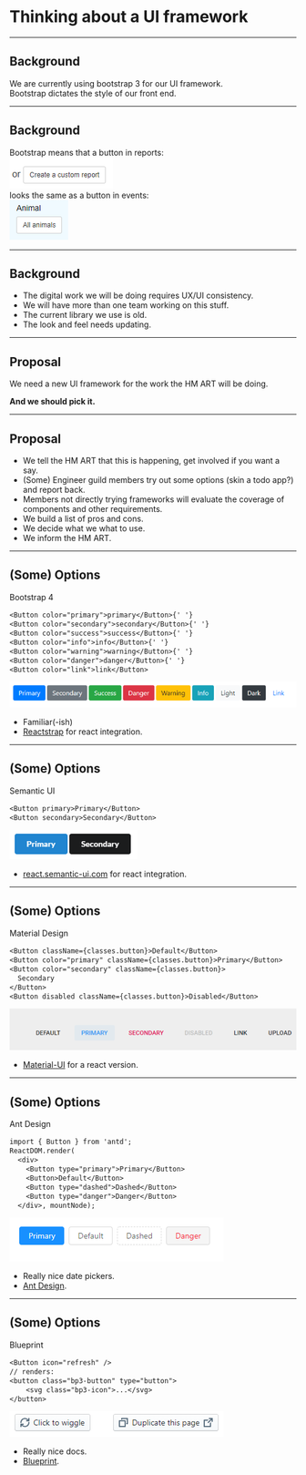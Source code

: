 # Thinking about a UI framework

---

## Background

We are currently using bootstrap 3 for our UI framework.  
Bootstrap dictates the style of our front end.

---

## Background

Bootstrap means that a button in reports:  
![A button in reports](./slides/images/reports_button.png)  
looks the same as a button in events:  
![A button in events](./slides/images/events_button.png)  

---

## Background

* The digital work we will be doing requires UX/UI consistency.
* We will have more than one team working on this stuff.
* The current library we use is old.
* The look and feel needs updating.

---

## Proposal

We need a new UI framework for the work the HM ART will be doing.
**<p class="fragment">And we should pick it.</p>**

---

## Proposal
<ul>
<li class="fragment">We tell the HM ART that this is happening, get involved if you want a say.</li>
<li class="fragment">(Some) Engineer guild members try out some options (skin a todo app?) and report back.</li>
<li class="fragment">Members not directly trying frameworks will evaluate the coverage of components and other requirements.</li>
<li class="fragment">We build a list of pros and cons.</li>
<li class="fragment">We decide what we what to use.</li>
<li class="fragment">We inform the HM ART.</li>
</ul>

---

## (Some) Options

Bootstrap 4  
```
<Button color="primary">primary</Button>{' '}
<Button color="secondary">secondary</Button>{' '}
<Button color="success">success</Button>{' '}
<Button color="info">info</Button>{' '}
<Button color="warning">warning</Button>{' '}
<Button color="danger">danger</Button>{' '}
<Button color="link">link</Button>
```
![A set of buttons](./slides/images/bootstrap_buttons.png)  
* Familiar(-ish)
* [Reactstrap](https://reactstrap.github.io/) for react integration.

---

## (Some) Options

Semantic UI  
```
<Button primary>Primary</Button>
<Button secondary>Secondary</Button>
```
![A set of buttons](./slides/images/semantic-ui_buttons.png)  
* [react.semantic-ui.com](https://react.semantic-ui.com) for react integration.

---

## (Some) Options

Material Design
```
<Button className={classes.button}>Default</Button>
<Button color="primary" className={classes.button}>Primary</Button>
<Button color="secondary" className={classes.button}>
  Secondary
</Button>
<Button disabled className={classes.button}>Disabled</Button>
```
![A set of buttons](./slides/images/material-ui_buttons.png)  
* [Material-UI](https://material-ui.com/) for a react version.

---

## (Some) Options

Ant Design  
```
import { Button } from 'antd';
ReactDOM.render(
  <div>
    <Button type="primary">Primary</Button>
    <Button>Default</Button>
    <Button type="dashed">Dashed</Button>
    <Button type="danger">Danger</Button>
  </div>, mountNode);
```
![A set of buttons](./slides/images/ant_design_buttons.png)
* Really nice date pickers.
* [Ant Design](https://ant.design/).


---

## (Some) Options

Blueprint
```
<Button icon="refresh" />
// renders:
<button class="bp3-button" type="button">
    <svg class="bp3-icon">...</svg>
</button>
```
![A set of buttons](./slides/images/blueprint_buttons.png)  
* Really nice docs.
* [Blueprint](https://blueprintjs.com).

